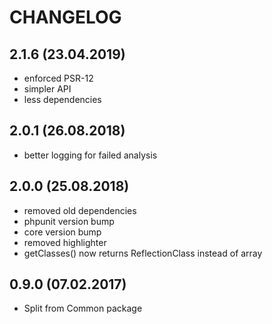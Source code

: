 CHANGELOG
======================

2.1.6 (23.04.2019)
----- 
- enforced PSR-12
- simpler API
- less dependencies

2.0.1 (26.08.2018)
-----
- better logging for failed analysis

2.0.0 (25.08.2018)
-----
- removed old dependencies
- phpunit version bump
- core version bump
- removed highlighter
- getClasses() now returns ReflectionClass instead of array

0.9.0 (07.02.2017)
-----
* Split from Common package 
